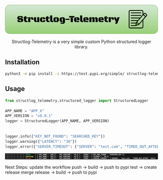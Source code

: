 <div align="center">
<p align="center">
<img src="docs/structlog_telemetery.drawio.png">
</p>

Structlog-Telemetry is a very simple custom Python structured logger library.
</div>

## Installation
```bash
python3 -m pip install -i https://test.pypi.org/simple/ structlog-telemetry==0.0.7
```

## Usage

```python
from structlog_telemetry.structured_logger import StructuredLogger

APP_NAME = "APP_X"
APP_VERSION = "v0.0.1"
logger = StructuredLogger(APP_NAME, APP_VERSION)


logger.info({"KEY_NOT_FOUND": "SEARCHED_KEY"})
logger.warning({"LATENCY": "30"})
logger.error({"SERVER_TIMEOUT": {"SERVER": "test.com", "TIMED_OUT_AFTER": 10}})
```
<img src="docs/log.png">


Next Steps: update the workflow
push -> build -> push to pypi test -> create release
merge release -> build -> push to pypi
